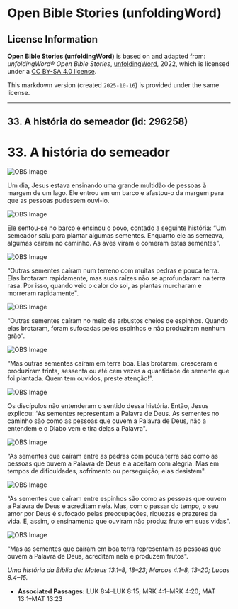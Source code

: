 # Open Bible Stories (unfoldingWord)

## License Information

**Open Bible Stories (unfoldingWord)** is based on and adapted from: _unfoldingWord® Open Bible Stories_, [unfoldingWord](https://unfoldingword.org/utw), 2022, which is licensed under a [CC BY-SA 4.0 license](https://creativecommons.org/licenses/by-sa/4.0/legalcode.en).

This markdown version (created `2025-10-16`) is provided under the same license.



--------------------------------

## 33. A história do semeador (id: 296258)

33\. A história do semeador
===========================

![OBS Image](https://cdn.door43.org/obs/jpg/360px/obs-en-33-01.jpg)

Um dia, Jesus estava ensinando uma grande multidão de pessoas à margem de um lago. Ele entrou em um barco e afastou\-o da margem para que as pessoas pudessem ouvi\-lo.

![OBS Image](https://cdn.door43.org/obs/jpg/360px/obs-en-33-02.jpg)

Ele sentou\-se no barco e ensinou o povo, contado a seguinte história: “Um semeador saiu para plantar algumas sementes. Enquanto ele as semeava, algumas caíram no caminho. As aves viram e comeram estas sementes".

![OBS Image](https://cdn.door43.org/obs/jpg/360px/obs-en-33-03.jpg)

“Outras sementes caíram num terreno com muitas pedras e pouca terra. Elas brotaram rapidamente, mas suas raízes não se aprofundaram na terra rasa. Por isso, quando veio o calor do sol, as plantas murcharam e morreram rapidamente".

![OBS Image](https://cdn.door43.org/obs/jpg/360px/obs-en-33-04.jpg)

“Outras sementes caíram no meio de arbustos cheios de espinhos. Quando elas brotaram, foram sufocadas pelos espinhos e não produziram nenhum grão".

![OBS Image](https://cdn.door43.org/obs/jpg/360px/obs-en-33-05.jpg)

“Mas outras sementes caíram em terra boa. Elas brotaram, cresceram e produziram trinta, sessenta ou até cem vezes a quantidade de semente que foi plantada. Quem tem ouvidos, preste atenção!”.

![OBS Image](https://cdn.door43.org/obs/jpg/360px/obs-en-33-06.jpg)

Os discípulos não entenderam o sentido dessa história. Então, Jesus explicou: “As sementes representam a Palavra de Deus. As sementes no caminho são como as pessoas que ouvem a Palavra de Deus, não a entendem e o Diabo vem e tira delas a Palavra".

![OBS Image](https://cdn.door43.org/obs/jpg/360px/obs-en-33-07.jpg)

“As sementes que caíram entre as pedras com pouca terra são como as pessoas que ouvem a Palavra de Deus e a aceitam com alegria. Mas em tempos de dificuldades, sofrimento ou perseguição, elas desistem".

![OBS Image](https://cdn.door43.org/obs/jpg/360px/obs-en-33-08.jpg)

“As sementes que caíram entre espinhos são como as pessoas que ouvem a Palavra de Deus e acreditam nela. Mas, com o passar do tempo, o seu amor por Deus é sufocado pelas preocupações, riquezas e prazeres da vida. E, assim, o ensinamento que ouviram não produz fruto em suas vidas".

![OBS Image](https://cdn.door43.org/obs/jpg/360px/obs-en-33-09.jpg)

“Mas as sementes que caíram em boa terra representam as pessoas que ouvem a Palavra de Deus, acreditam nela e produzem frutos".

*Uma história da Bíblia de: Mateus 13\.1–8, 18–23; Marcos 4\.1–8, 13–20; Lucas 8\.4–15\.*

* **Associated Passages:** LUK 8:4–LUK 8:15; MRK 4:1–MRK 4:20; MAT 13:1–MAT 13:23

